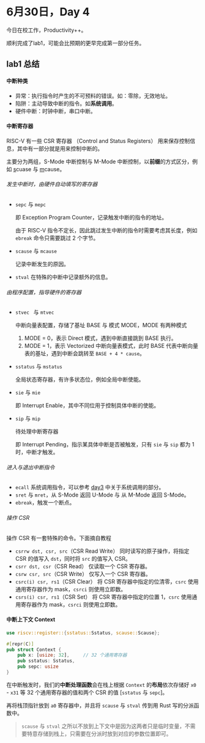 # 6月30日，Day 4

今日在校工作，Productivity++。

顺利完成了lab1，可能会比预期的更早完成第一部分任务。

## lab1 总结

#### 中断种类

- 异常：执行指令时产生的不可预料的错误。如：零除，无效地址。
- 陷阱：主动导致中断的指令。如**系统调用**。
- 硬件中断：时钟中断，串口中断。

#### 中断寄存器

RISC-V 有一些 CSR 寄存器 （Control and Status Registers） 用来保存控制信息，其中有一部分就是用来控制中断的。

主要分为两组，S-Mode 中断控制与 M-Mode 中断控制，以**前缀**的方式区分，例如 <u>s</u>cuase 与 <u>m</u>cause。

###### 发生中断时，由硬件自动填写的寄存器

- `sepc` 与 `mepc`

  即 Exception Program Counter，记录触发中断的指令的地址。

  由于 RISC-V 指令不定长，因此跳过发生中断的指令时需要考虑其长度，例如 `ebreak` 命令只需要跳过 2 个字节。

- `scause` 与 `mcause`

  记录中断发生的原因。

- `stval` 在特殊的中断中记录额外的信息。

###### 由程序配置，指导硬件的寄存器

- `stvec ` 与 `mtvec`

  中断向量表配置，存储了基址 BASE 与 模式 MODE，MODE 有两种模式

  1. MODE = 0，表示 Direct 模式，遇到中断直接跳到 BASE 执行。
  2. MODE = 1，表示 Vectorized 中断向量表模式，此时 BASE 代表中断向量表的基址，遇到中断会跳转至 `BASE + 4 * cause`。

- `sstatus` 与 `mstatus`

  全局状态寄存器，有许多状态位，例如全局中断使能。

- `sie` 与 `mie`

  即 Interrupt Enable，其中不同位用于控制具体中断的使能。

- `sip` 与 `mip`

  待处理中断寄存器

  即 Interrupt Pending，指示某具体中断是否被触发，只有 `sie` 与 `sip` 都为 1 时，中断才触发。

###### 进入与退出中断指令

- `ecall` 系统调用指令，可以参考 [day3](https://github.com/JohnWestonNull/rCore_SoC_Dairy/blob/master/entry/day3.md) 中关于系统调用的部分。
- `sret` 与 `mret`，从 S-Mode 返回 U-Mode 与 从 M-Mode 返回 S-Mode。
- `ebreak`，触发一个断点。

###### 操作 CSR

操作 CSR 有一套特殊的命令。下面摘自教程

- `csrrw dst, csr, src`（CSR Read Write）
  同时读写的原子操作，将指定 CSR 的值写入 `dst`，同时将 `src` 的值写入 CSR。
- `csrr dst, csr`（CSR Read）
  仅读取一个 CSR 寄存器。
- `csrw csr, src`（CSR Write）
  仅写入一个 CSR 寄存器。
- `csrc(i) csr, rs1`（CSR Clear）
  将 CSR 寄存器中指定的位清零，`csrc` 使用通用寄存器作为 mask，`csrci` 则使用立即数。
- `csrs(i) csr, rs1`（CSR Set）
  将 CSR 寄存器中指定的位置 1，`csrc` 使用通用寄存器作为 mask，`csrci` 则使用立即数。

#### 中断上下文 Context

```Rust
use riscv::register::{sstatus::Sstatus, scause::Scause};

#[repr(C)]
pub struct Context {
    pub x: [usize; 32],     // 32 个通用寄存器
    pub sstatus: Sstatus,
    pub sepc: usize
}
```

在中断触发时，我们的**中断处理函数**会在栈上根据 `Context` 的**布局**依次存储好 `x0` - `x31` 等 32 个通用寄存器的值和两个 CSR 的值 [`sstatus` 与 `sepc`]。

再将栈顶指针放到 `a0` 寄存器中，并且将 `scause` 与 `stval` 传到用 Rust 写的分派函数中。

> `scause` 与 `stval` 之所以不放到上下文中是因为这两者只是临时变量，不需要特意存储到栈上，只需要在分派时放到对应的参数位置即可。